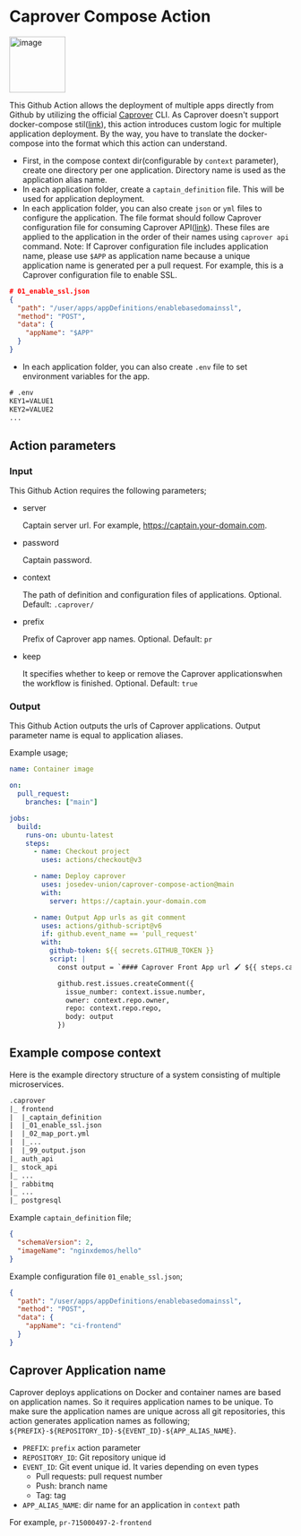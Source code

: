# Caprover Compose Action
<img src="https://caprover.com/img/logo.png" alt="image" width="100" height="auto">

This Github Action allows the deployment of multiple apps directly from Github by utilizing the official [Caprover](https://caprover.com/) CLI.
As Caprover doesn't support docker-compose stil([link](https://caprover.com/docs/docker-compose.html)), this action introduces custom logic for multiple application deployment. By the way, you have to translate the docker-compose into the format which this action can understand.

- First, in the compose context dir(configurable by `context` parameter), create one directory per one application. Directory name is used as the application alias name.
- In each application folder, create a `captain_definition` file. This will be used for application deployment.
- In each application folder, you can also create `json` or `yml` files to configure the application. The file format should follow Caprover configuration file for consuming Caprover API([link](https://github.com/caprover/caprover-cli/tree/master#api)). These files are applied to the application in the order of their names using `caprover api` command.
Note: If Caprover configuration file includes application name, please use `$APP` as application name because a unique application name is generated per a pull request.
For example, this is a Caprover configuration file to enable SSL.
```json
# 01_enable_ssl.json
{
  "path": "/user/apps/appDefinitions/enablebasedomainssl",
  "method": "POST",
  "data": {
    "appName": "$APP"
  }
}
```
- In each application folder, you can also create `.env` file to set environment variables for the app.
```txt
# .env
KEY1=VALUE1
KEY2=VALUE2
...
```

## Action parameters
### Input
This Github Action requires the following parameters;
- server

  Captain server url. For example, https://captain.your-domain.com.
- password

  Captain password.
- context

  The path of definition and configuration files of applications. Optional. Default: `.caprover/`
- prefix

  Prefix of Caprover app names. Optional. Default: `pr`
- keep

  It specifies whether to keep or remove the Caprover applicationswhen the workflow is finished. Optional. Default: `true`

### Output
This Github Action outputs the urls of Caprover applications.
Output parameter name is equal to application aliases.

Example usage;
```yaml
name: Container image

on:
  pull_request:
    branches: ["main"]

jobs:
  build:
    runs-on: ubuntu-latest
    steps:
      - name: Checkout project
        uses: actions/checkout@v3

      - name: Deploy caprover
        uses: josedev-union/caprover-compose-action@main
        with:
          server: https://captain.your-domain.com

      - name: Output App urls as git comment
        uses: actions/github-script@v6
        if: github.event_name == 'pull_request'
        with:
          github-token: ${{ secrets.GITHUB_TOKEN }}
          script: |
            const output = `#### Caprover Front App url 🖌 ${{ steps.caprover.outputs.frontend }}`;

            github.rest.issues.createComment({
              issue_number: context.issue.number,
              owner: context.repo.owner,
              repo: context.repo.repo,
              body: output
            })
```

## Example compose context
Here is the example directory structure of a system consisting of multiple microservices.
```txt
.caprover
|_ frontend
|  |_captain_definition
|  |_01_enable_ssl.json
|  |_02_map_port.yml
|  |_...
|  |_99_output.json
|_ auth_api
|_ stock_api
|_ ...
|_ rabbitmq
|_ ...
|_ postgresql

```
Example `captain_definition` file;
```json
{
  "schemaVersion": 2,
  "imageName": "nginxdemos/hello"
}
```
Example configuration file `01_enable_ssl.json`;
```json
{
  "path": "/user/apps/appDefinitions/enablebasedomainssl",
  "method": "POST",
  "data": {
    "appName": "ci-frontend"
  }
}
```

## Caprover Application name
Caprover deploys applications on Docker and container names are based on application names. So it requires application names to be unique. To make sure the application names are unique across all git repositories, this action generates application names as following;
`${PREFIX}-${REPOSITORY_ID}-${EVENT_ID}-${APP_ALIAS_NAME}`.
- `PREFIX`: `prefix` action parameter
- `REPOSITORY_ID`: Git repository unique id
- `EVENT_ID`: Git event unique id. It varies depending on even types
  - Pull requests: pull request number
  - Push: branch name
  - Tag: tag
- `APP_ALIAS_NAME`: dir name for an application in `context` path

For example, `pr-715000497-2-frontend`
